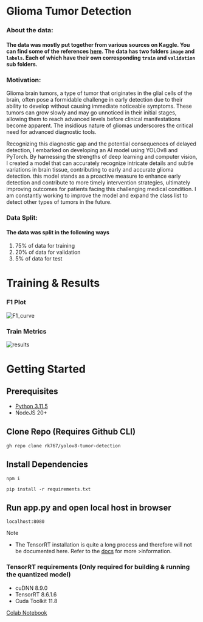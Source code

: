 # Glioma Tumor Detection
### About the data:
#### The data was mostly put together from various sources on Kaggle. You can find some of the references [here](https://www.kaggle.com/datasets/fernando2rad/brain-tumor-mri-images-44c?resource=download). The data has two folders `image` and `labels`. Each of which have their own corresponding `train` and `validation` sub folders.
### Motivation:
Glioma brain tumors, a type of tumor that originates in the glial cells of the brain, often pose a formidable challenge in early detection due to their ability to develop without causing immediate noticeable symptoms. These tumors can grow slowly and may go unnoticed in their initial stages, allowing them to reach advanced levels before clinical manifestations become apparent. The insidious nature of gliomas underscores the critical need for advanced diagnostic tools.

Recognizing this diagnostic gap and the potential consequences of delayed detection, I embarked on developing an AI model using YOLOv8 and PyTorch. By harnessing the strengths of deep learning and computer vision, I created a model that can accurately recognize intricate details and subtle variations in brain tissue, contributing to early and accurate glioma detection.
this model stands as a proactive measure to enhance early detection and contribute to more timely intervention strategies, ultimately improving outcomes for patients facing this challenging medical condition. I am constantly working to improve the model and expand the class list to detect other types of tumors in the future.
### Data Split:
#### The data was split in the following ways
1. 75% of data for training
2. 20% of data for validation
3. 5% of data for test
# Training & Results
### F1 Plot
![F1_curve](https://github.com/rk767/yolov8-tumor-detection/assets/48916019/bda20a46-3433-4867-a8a2-055eb16adc53)
### 
### Train Metrics
![results](https://github.com/rk767/yolov8-tumor-detection/assets/48916019/ec28ea6c-3501-4035-821e-75a1175611f8)

# Getting Started
## Prerequisites
* [Python 3.11.5](https://www.python.org/downloads/release/python-3115/)
* NodeJS 20+
## Clone Repo (Requires Github CLI)
```
gh repo clone rk767/yolov8-tumor-detection
```

## Install Dependencies
```
npm i
```
```
pip install -r requirements.txt
```
## Run app.py and open local host in browser
```
localhost:8080
```

> [!NOTE] 
>* The TensorRT installation is quite a long process and therefore will not be documented here. Refer to the [docs](https://docs.nvidia.com/deeplearning/tensorrt/) for more >information.
### TensorRT requirements (Only required for building & running the quantized model)
* cuDNN 8.9.0
* TensorRT 8.6.1.6
* Cuda Toolkit 11.8

[Colab Notebook](https://colab.research.google.com/drive/1OXmuHMKsWz3GRa-o-JUUcwqK-N1Plud6?usp=sharing)
